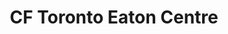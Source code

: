 ---
title: "CF Toronto Eaton Centre"
url: /toronto/cf-toronto-eaton-centre/
shop: Einkaufszentrum
---